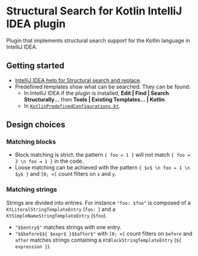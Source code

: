 # Structural Search for Kotlin IntelliJ IDEA plugin

Plugin that implements structural search support for the Kotlin language in IntelliJ IDEA.

## Getting started

- [IntelliJ IDEA help for Structural search and replace](https://www.jetbrains.com/help/idea/structural-search-and-replace.html).
- Predefined templates show what can be searched. They can be found:
    - In IntelliJ IDEA if the plugin is installed, **Edit | Find | Search Structurally...** then **Tools | Existing Templates... | Kotlin**.
    - In [`KotlinPredefinedConfigurations.kt`](src/main/kotlin/com/jetbrains/kotlin/structuralsearch/KotlinPredefinedConfigurations.kt).

## Design choices

### Matching blocks

- Block matching is strict: the pattern `{ foo = 1 }` will not match `{ foo = 2 \n foo = 1 }` in the code.
- Loose matching can be achieved with the pattern `{ $x$ \n foo = 1 \n $y$ }` and `[0; ∞[` count filters on `x` and `y`.

### Matching strings

Strings are divided into entries. For instance `"foo: $foo"` is composed of a `KtLiteralStringTemplateEntry` (`foo: `) and a `KtSimpleNameStringTemplateEntry` (`$foo`).
- `"$$entry$"` matches strings with one entry.
- `"$$before$${ $expr$ }$$after$"` with `[0; ∞[` count filters on `before` and `after` matches strings containing a `KtBlockStringTemplateEntry` (`${ expression }`).